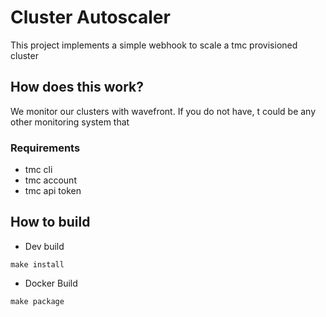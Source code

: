 # Cluster Autoscaler

This project implements a simple webhook to scale a tmc provisioned cluster

## How does this work?

We monitor our clusters with wavefront. If you do not have, t could be any other monitoring system that

### Requirements

- tmc cli
- tmc account
- tmc api token

## How to build

- Dev build

```
make install
```

- Docker Build

```
make package
```
